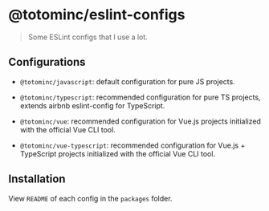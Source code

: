 # @totominc/eslint-configs

> Some ESLint configs that I use a lot.

## Configurations

- `@totominc/javascript`: default configuration for pure JS projects.

- `@totominc/typescript`: recommended configuration for pure TS projects, extends airbnb eslint-config for TypeScript.

- `@totominc/vue`: recommended configuration for Vue.js projects initialized with the official Vue CLI tool.

- `@totominc/vue-typescript`: recommended configuration for Vue.js + TypeScript projects initialized with the official Vue CLI tool.

## Installation

View `README` of each config in the `packages` folder.
